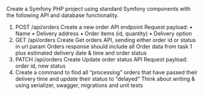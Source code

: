Create a Symfony PHP project using standard Symfony components with the following API and 
database functionality.
1) POST /api/orders 
Create a new order API endpoint
Request payload:
• Name
• Delivery address
• Order items (id, quantity)
• Delivery option
2) GET /api/orders
Create Get orders API, sending either order id or status in url param
Orders response should include all Order data from task 1 plus estimated delivery date & time and 
order status
3) PATCH /api/orders
Create Update order status API
Request payload: order id, new status
4) Create a command to find all “processing” orders that have passed their delivery time and 
update their status to “delayed”
Think about writing & using serializer, swagger, migrations and unit tests
